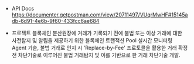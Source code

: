 - API Docs
  https://documenter.getpostman.com/view/20711497/VUqrMwHF#15145adb-6d91-4e6b-9f60-433fcc6ae684

- 프로젝트
  블록체인 분산원장에 거래가 기록되기 전에 불법 또는 이상 거래에 대한 사전탐지 및 알림을 제공하기 위한 블록체인 트랜잭션 Pool 실시간 모니터링 Agent 기술, 불법 거래로 인지 시 'Replace-by-Fee' 프로토콜을 활용한 거래 확정 전 차단기술로 이루어진 불법 거래탐지 및 이를 기반으로 한 거래 차단기술 개발.